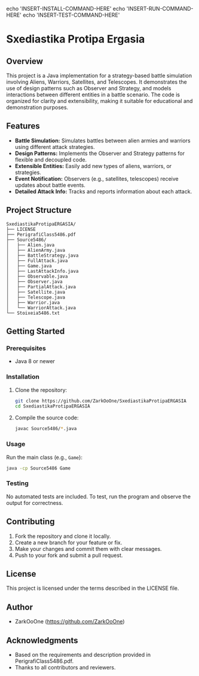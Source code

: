 echo 'INSERT-INSTALL-COMMAND-HERE'
echo 'INSERT-RUN-COMMAND-HERE'
echo 'INSERT-TEST-COMMAND-HERE'

# Sxediastika Protipa Ergasia

## Overview

This project is a Java implementation for a strategy-based battle simulation involving Aliens, Warriors, Satellites, and Telescopes. It demonstrates the use of design patterns such as Observer and Strategy, and models interactions between different entities in a battle scenario. The code is organized for clarity and extensibility, making it suitable for educational and demonstration purposes.

## Features

- **Battle Simulation:** Simulates battles between alien armies and warriors using different attack strategies.
- **Design Patterns:** Implements the Observer and Strategy patterns for flexible and decoupled code.
- **Extensible Entities:** Easily add new types of aliens, warriors, or strategies.
- **Event Notification:** Observers (e.g., satellites, telescopes) receive updates about battle events.
- **Detailed Attack Info:** Tracks and reports information about each attack.

## Project Structure

```
SxediastikaProtipaERGASIA/
├── LICENSE
├── PerigrafiClass5486.pdf
├── Source5486/
│   ├── Alien.java
│   ├── AlienArmy.java
│   ├── BattleStrategy.java
│   ├── FullAttack.java
│   ├── Game.java
│   ├── LastAttackInfo.java
│   ├── Observable.java
│   ├── Observer.java
│   ├── PartialAttack.java
│   ├── Satellite.java
│   ├── Telescope.java
│   ├── Warrior.java
│   └── WarriorAttack.java
└── Stoixeia5486.txt
```

## Getting Started

### Prerequisites
- Java 8 or newer

### Installation
1. Clone the repository:
   ```sh
   git clone https://github.com/ZarkOoOne/SxediastikaProtipaERGASIA
   cd SxediastikaProtipaERGASIA
   ```
2. Compile the source code:
   ```sh
   javac Source5486/*.java
   ```

### Usage
Run the main class (e.g., `Game`):
```sh
java -cp Source5486 Game
```

### Testing
No automated tests are included. To test, run the program and observe the output for correctness.

## Contributing

1. Fork the repository and clone it locally.
2. Create a new branch for your feature or fix.
3. Make your changes and commit them with clear messages.
4. Push to your fork and submit a pull request.

## License
This project is licensed under the terms described in the LICENSE file.

## Author

- ZarkOoOne (https://github.com/ZarkOoOne)

## Acknowledgments
- Based on the requirements and description provided in PerigrafiClass5486.pdf.
- Thanks to all contributors and reviewers.